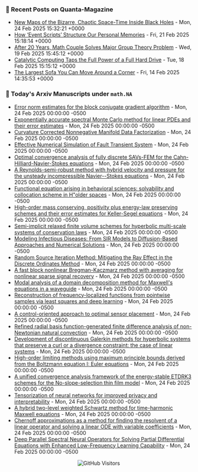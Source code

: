 ### 📝 Recent Posts on Quanta-Magazine
<!-- quanta starts -->
* <a href="https://www.quantamagazine.org/new-maps-of-the-bizarre-chaotic-space-time-inside-black-holes-20250224/">New Maps of the Bizarre, Chaotic Space-Time Inside Black Holes</a> - Mon, 24 Feb 2025 15:32:21 +0000
* <a href="https://www.quantamagazine.org/how-event-scripts-structure-our-personal-memories-20250221/">How ‘Event Scripts’ Structure Our Personal Memories</a> - Fri, 21 Feb 2025 15:18:14 +0000
* <a href="https://www.quantamagazine.org/after-20-years-math-couple-solves-major-group-theory-problem-20250219/">After 20 Years, Math Couple Solves Major Group Theory Problem</a> - Wed, 19 Feb 2025 15:45:12 +0000
* <a href="https://www.quantamagazine.org/catalytic-computing-taps-the-full-power-of-a-full-hard-drive-20250218/">Catalytic Computing Taps the Full Power of a Full Hard Drive</a> - Tue, 18 Feb 2025 15:15:12 +0000
* <a href="https://www.quantamagazine.org/the-largest-sofa-you-can-move-around-a-corner-20250214/">The Largest Sofa You Can Move Around a Corner</a> - Fri, 14 Feb 2025 14:35:53 +0000
<!-- quanta ends -->


### 📝 Today's Arxiv Manuscripts under ``math.NA``
<!-- arxiv-math-na starts -->
* <a href="https://arxiv.org/abs/2502.14979">Error norm estimates for the block conjugate gradient algorithm</a> - Mon, 24 Feb 2025 00:00:00 -0500
* <a href="https://arxiv.org/abs/2502.15123">Exponentially accurate spectral Monte Carlo method for linear PDEs and their error estimates</a> - Mon, 24 Feb 2025 00:00:00 -0500
* <a href="https://arxiv.org/abs/2502.15124">Curvature Corrected Nonnegative Manifold Data Factorization</a> - Mon, 24 Feb 2025 00:00:00 -0500
* <a href="https://arxiv.org/abs/2502.15151">Effective Numerical Simulation of Fault Transient System</a> - Mon, 24 Feb 2025 00:00:00 -0500
* <a href="https://arxiv.org/abs/2502.15234">Optimal convergence analysis of fully discrete SAVs-FEM for the Cahn-Hilliard-Navier-Stokes equations</a> - Mon, 24 Feb 2025 00:00:00 -0500
* <a href="https://arxiv.org/abs/2502.15293">A Reynolds-semi-robust method with hybrid velocity and pressure for the unsteady incompressible Navier--Stokes equations</a> - Mon, 24 Feb 2025 00:00:00 -0500
* <a href="https://arxiv.org/abs/2502.15324">Functional equation arising in behavioral sciences: solvability and collocation scheme in H"older spaces</a> - Mon, 24 Feb 2025 00:00:00 -0500
* <a href="https://arxiv.org/abs/2502.15354">High-order mass conserving, positivity plus energy-law preserving schemes and their error estimates for Keller-Segel equations</a> - Mon, 24 Feb 2025 00:00:00 -0500
* <a href="https://arxiv.org/abs/2502.15402">Semi-implicit relaxed finite volume schemes for hyperbolic multi-scale systems of conservation laws</a> - Mon, 24 Feb 2025 00:00:00 -0500
* <a href="https://arxiv.org/abs/2502.15439">Modeling Infectious Diseases: From SIR Models to Diffusion-Based Approaches and Numerical Solutions</a> - Mon, 24 Feb 2025 00:00:00 -0500
* <a href="https://arxiv.org/abs/2502.15454">Random Source Iteration Method: Mitigating the Ray Effect in the Discrete Ordinates Method</a> - Mon, 24 Feb 2025 00:00:00 -0500
* <a href="https://arxiv.org/abs/2502.15529">A fast block nonlinear Bregman-Kaczmarz method with averaging for nonlinear sparse signal recovery</a> - Mon, 24 Feb 2025 00:00:00 -0500
* <a href="https://arxiv.org/abs/2502.15548">Modal analysis of a domain decomposition method for Maxwell's equations in a waveguide</a> - Mon, 24 Feb 2025 00:00:00 -0500
* <a href="https://arxiv.org/abs/2502.09794">Reconstruction of frequency-localized functions from pointwise samples via least squares and deep learning</a> - Mon, 24 Feb 2025 00:00:00 -0500
* <a href="https://arxiv.org/abs/2502.15062">A control-oriented approach to optimal sensor placement</a> - Mon, 24 Feb 2025 00:00:00 -0500
* <a href="https://arxiv.org/abs/2202.08095">Refined radial basis function-generated finite difference analysis of non-Newtonian natural convection</a> - Mon, 24 Feb 2025 00:00:00 -0500
* <a href="https://arxiv.org/abs/2405.04347">Development of discontinuous Galerkin methods for hyperbolic systems that preserve a curl or a divergence constraint: the case of linear systems</a> - Mon, 24 Feb 2025 00:00:00 -0500
* <a href="https://arxiv.org/abs/2407.20966">High-order limiting methods using maximum principle bounds derived from the Boltzmann equation I: Euler equations</a> - Mon, 24 Feb 2025 00:00:00 -0500
* <a href="https://arxiv.org/abs/2412.09903">A unified convergence analysis framework of the energy-stable ETDRK3 schemes for the No-slope-selection thin film model</a> - Mon, 24 Feb 2025 00:00:00 -0500
* <a href="https://arxiv.org/abs/2501.06300">Tensorization of neural networks for improved privacy and interpretability</a> - Mon, 24 Feb 2025 00:00:00 -0500
* <a href="https://arxiv.org/abs/2501.18305">A hybrid two-level weighted Schwartz method for time-harmonic Maxwell equations</a> - Mon, 24 Feb 2025 00:00:00 -0500
* <a href="https://arxiv.org/abs/2301.06765">Chernoff approximations as a method for finding the resolvent of a linear operator and solving a linear ODE with variable coefficients</a> - Mon, 24 Feb 2025 00:00:00 -0500
* <a href="https://arxiv.org/abs/2409.19976">Deep Parallel Spectral Neural Operators for Solving Partial Differential Equations with Enhanced Low-Frequency Learning Capability</a> - Mon, 24 Feb 2025 00:00:00 -0500
<!-- arxiv-math-na ends -->

<div align="center">
  
![GitHub Visitors](https://api.visitorbadge.io/api/visitors?path=https%3A%2F%2Fgithub.com%2Flowrank&label=profile%20views&labelColor=%231e1e2e&countColor=%23cba6f7)



</div>
